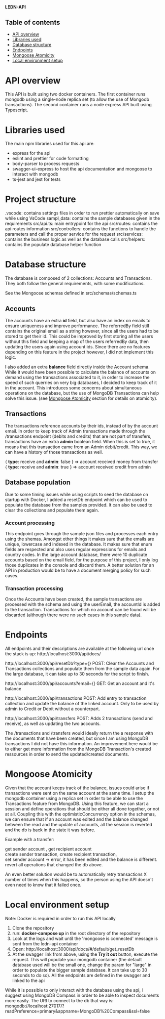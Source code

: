 #### LEDN-API

## Table of contents
- [API overview](#api-overview)
- [Libraries used](#libraries-used)
- [Database structure](#database-structure)
- [Endpoints](#endpoints)
- [Mongoose Atomicity](#mongoose-atomicity)
- [Local environment setup](#local-environment-setup)



# API overview

This API is built using two docker containers. The first container runs mongodb using a single-node replica set (to allow the use of Mongodb transactions). The second container runs a node express API built using Typescript.

# Libraries used

The main npm libraries used for this api are:
- express for the api
- eslint and prettier for code formatting
- body-parser to process requests
- swagger-ui-express to host the api documentation and mongoose to interact with mongodb
- ts-jest and jest for tests

# Project structure

.vscode: contains settings files in order to run prettier automatically on save while using VsCode
sampl_data: contains the sample databases given in the requirements
src/api.ts: main entrypoint for the api
src/routes: contains the api routes information
src/controllers: contains the functions to handle the parameters and call the proper service for the request
src/services: contains the business logic as well as the database calls
src/helpers: contains the populate database helper function

# Database structure

The database is composed of 2 collections: Accounts and Transactions. They both follow the general requirements, with some modifications.

See the Mongoose schemas defined in src/schemas/schemas.ts
## Accounts


The accounts have an extra **id** field, but also have an index on emails to ensure uniqueness and improve performance. The referredBy field still contains the original email as a string however, since all the users had to be stored to get their id. This could be improved by first storing all the users without this field and keeping a map of the users referredBy data, then updating the users again using account ids. Since there are no features depending on this feature in the project however, I did not implement this logic.

I also added an extra **balance** field directly inside the Account schema. While it would have been possible to calculate the balance of accounts on demand using the transactions associated to it, in order to increase the speed of such querries on very big databases, I decided to keep track of it in the account. This introduces some concerns about simultaneous operations on the database, but the use of MongoDB Transactions can help solve this issue. (see [Mongoose Atomicity](#mongoose-atomicity) section for details on atomicity).

## Transactions

The transactions reference accounts by their ids, instead of by the account email.
In order to keep track of Admin transactions made through the /transactions endpoint (debits and credits) that are not part of transfers, transactions have an extra **admin** boolean field. When this is set to true, it means that this transaction came from an Admin debit/credit. This way, we can have a history of those transactions as well.

{ **type**: receive and **admin**: false } => account received money from transfer \
{ **type**: receive and **admin**: true } => account received credit from admin

## Database population

Due to some timing issues while using scripts to seed the database on startup with Docker, I added a resetDb endpoint which can be used to populate the database from the samples provided. It can also be used to clear the collections and populate them again.

### Account processing

This endpoint goes through the sample json files and processes each entry using the shemas. Amongst other things it makes sure that the emails are unique, lowercase and indexed in the database. It makes sure that enum fields are respected and also uses regular expressions for emails and country codes. In the large account database, there were 10 duplicate accounts based on the email field, for the purpose of this project, I only log those duplicates in the console and discard them. A better solution for an API in production would be to have a document merging policy for such cases.

### Transaction processing

Once the Accounts have been created, the sample transactions are processed with the schema and using the userEmail, the accountId is added to the transaction. Transactions for which no account can be found will be discarded (although there were no such cases in this sample data).

# Endpoints

All endpoints and their descriptions are available at the following url once the stack is up: http://localhost:3000/api/docs/

http://localhost:3000/api/resetDb?type={} POST: Clear the Accounts and Transactions collections and populate them from the sample data again. For the large database, it can take up to 30 seconds for the script to finish.

http://localhost:3000/api/accounts?email={} GET: Get an account and it's balance

http://localhost:3000/api/transactions POST: Add entry to transaction collection and update the balance of the linked account. Only to be used by admin to Credit or Debit without a counterpart.

http://localhost:3000/api/transfers POST: Adds 2 transactions (send and receive), as well as updating the two accounts.

The /transactions and /transfers would ideally return the a response with the documents that have been created, but since I am using MongoDB transactions I did not have this information. An improvement here would be to either get more information from the MongoDB Transaction's created ressources in order to send the updated/created documents.


# Mongoose Atomicity

Given that the account keeps track of the balance, issues could arise if transactions were sent on the same account at the same time. I setup the mongodb container using a replica set in order to be able to use the Transactions feature from MongoDB. Using this feature, we can start a session and define operations that should be either all done together, or not at all. Coupling this with the optimisticConcurrency option in the schemas, we can ensure that if an account was edited and the balance changed between the read and the update of accounts, all the session is reverted and the db is back in the state it was before.

Example with a transfer:

get sender account , get recipient account \
create sender transaction, create recipient transaction, \
set sender account -> error, it has been edited and the balance is different. \
revert all operations that changed the db above.

An even better solution would be to automatically retry transactions X number of times when this happens, so the person using the API doesn't even need to know that it failed once.

# Local environment setup
Note: Docker is required in order to run this API locally
1. Clone the repository
2. run: **docker-compose up** in the root directory of the repository
3. Look at the logs and wait until the 'mongoose is connected' message is sent from the ledn-api container
4. Open: http://localhost:3000/api/docs/#/default/get_resetDb
5. At the swagger link from above, using the **Try it out** button, execute the request. This will populate your mongodb container (the default database used will be the small one, change the param for "large" in order to populate the bigger sample database. It can take up to 30 seconds to do so).
All the endpoints are defined in the swagger and linked to the api

While it is possible to only interact with the database using the api, I suggest using MongoDB Compass in order to be able to inspect documents more easily. The URI to connect to the db that way is: mongodb://localhost:27017/?readPreference=primary&appname=MongoDB%20Compass&ssl=false
